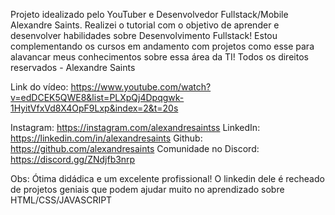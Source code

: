 Projeto idealizado pelo YouTuber e Desenvolvedor Fullstack/Mobile Alexandre Saints.
Realizei o tutorial com o objetivo de aprender e desenvolver habilidades sobre Desenvolvimento Fullstack! Estou complementando os cursos em andamento com projetos como esse para alavancar meus conhecimentos sobre essa área da TI!
Todos os direitos reservados - Alexandre Saints

Link do vídeo: https://www.youtube.com/watch?v=edDCEK5QWE8&list=PLXpQj4Dpqgwk-1HyitVfxVd8X4OpF9Lxp&index=2&t=20s

Instagram: https://instagram.com/alexandresaintss 
LinkedIn: https://linkedin.com/in/alexandresaints 
Github: https://github.com/alexandresaints 
Comunidade no Discord: https://discord.gg/ZNdjfb3nrp



Obs: Ótima didádica e um excelente profissional! 
O linkedin dele é recheado de projetos geniais que podem ajudar muito no aprendizado sobre HTML/CSS/JAVASCRIPT
